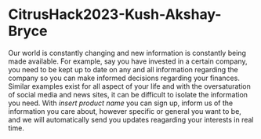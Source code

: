 # CitrusHack2023-Kush-Akshay-Bryce

Our world is constantly changing and new information is constantly being made available. For example, say you have invested in a certain company, you need to be kept up to date on any and all information regarding the company so you can make informed decisions regarding your finances. Similar examples exist for all aspect of your life and with the oversaturation of social media and news sites, it can be difficult to isolate the information you need. With *insert product name* you can sign up, inform us of the information you care about, however specific or general you want to be, and we will automatically send you updates reagarding your interests in real time.


